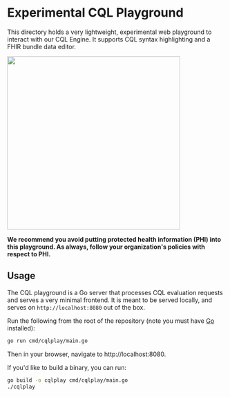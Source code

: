 # Experimental CQL Playground

This directory holds a very lightweight, experimental web playground to interact
with our CQL Engine. It supports CQL syntax highlighting and a FHIR bundle data
editor.

<img src="https://github.com/google/cql/assets/6299853/9c6df756-fcaf-4862-acc7-d54f9b265ddd" width=400px/>

__We recommend you avoid putting protected health information (PHI) into this
playground. As always, follow your organization's policies with respect to
PHI.__

## Usage

The CQL playground is a Go server that processes CQL evaluation requests and
serves a very minimal frontend. It is meant to be served locally, and serves
on `http://localhost:8080` out of the box.

Run the following from the root of the repository (note you must have [Go](https://go.dev/dl/) installed):

```sh
go run cmd/cqlplay/main.go
```

Then in your browser, navigate to http://localhost:8080.

If you'd like to build a binary, you can run:

```sh
go build -o cqlplay cmd/cqlplay/main.go
./cqlplay
```
